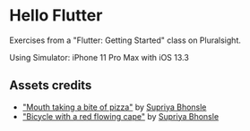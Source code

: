 # Hello Flutter

Exercises from a "Flutter: Getting Started" class on Pluralsight.

Using Simulator: iPhone 11 Pro Max with iOS 13.3

## Assets credits

- ["Mouth taking a bite of pizza"](https://mixkit.co/free-stock-art/mouth-taking-a-bite-of-pizza-78/) by [Supriya Bhonsle](https://mixkit.co/@supriyabhonsle/)
- ["Bicycle with a red flowing cape"](https://mixkit.co/free-stock-art/bicycle-with-a-red-flowing-cape-184/) by [Supriya Bhonsle](https://mixkit.co/@supriyabhonsle/)
